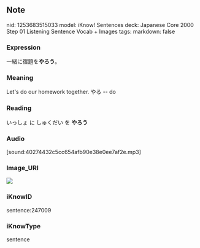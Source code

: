 ## Note
nid: 1253683515033
model: iKnow! Sentences
deck: Japanese Core 2000 Step 01 Listening Sentence Vocab + Images
tags: 
markdown: false

### Expression
<!DOCTYPE html>
<title></title>
一緒に宿題を<b>やろう</b>。



### Meaning
Let's do our homework together.
やる -- do

### Reading
<!DOCTYPE html>
<title></title>
いっしょ に しゅくだい を <b>やろう</b>



### Audio
[sound:40274432c5cc654afb90e38e0ee7af2e.mp3]

### Image_URI
<!DOCTYPE html>
<title></title>
<img src="ff8c1f7e444cb508cb4056d59b0726de.jpg">



### iKnowID
sentence:247009

### iKnowType
sentence
